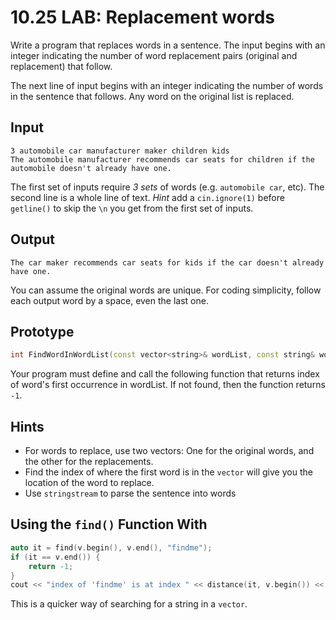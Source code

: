 # 10.25 LAB: Replacement words
Write a program that replaces words in a sentence.
The input begins with an integer indicating the number of word
replacement pairs (original and replacement) that follow.

The next line of input begins with an integer indicating the number
of words in the sentence that follows.
Any word on the original list is replaced.

## Input
```
3 automobile car manufacturer maker children kids
The automobile manufacturer recommends car seats for children if the automobile doesn't already have one.
```
The first set of inputs require _3 sets_ of words (e.g. `automobile car`, etc).
The second line is a whole line of text.
_Hint_ add a `cin.ignore(1)` before `getline()` to skip the `\n` you get
from the first set of inputs.

## Output
```
The car maker recommends car seats for kids if the car doesn't already have one.
```

You can assume the original words are unique.
For coding simplicity, follow each output word by a space, even the last one.

## Prototype
```cpp
int FindWordInWordList(const vector<string>& wordList, const string& wordToFind);
```
Your program must define and call the following function that returns index of word's first occurrence in wordList. If not found, then the function returns `-1`.

## Hints
* For words to replace, use two vectors: One for the original words, and the other for the replacements.
* Find the index of where the first word is in the `vector` will give you the
location of the word to replace.
* Use `stringstream` to parse the sentence into words

## Using the `find()` Function With
```cpp
auto it = find(v.begin(), v.end(), "findme");
if (it == v.end()) {
    return -1;
}
cout << "index of 'findme' is at index " << distance(it, v.begin()) << endl;
```
This is a quicker way of searching for a string in a `vector`.